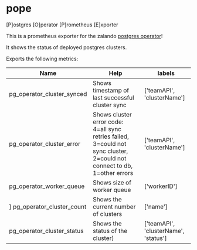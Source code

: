 # pope
[P]ostgres [O]perator [P]rometheus [E]xporter

This is a prometheus exporter for the zalando [postgres operator](https://github.com/sapcc/postgres-operator)!

It shows the status of deployed postgres clusters.

Exports the following metrics:

| Name          | Help          | labels    |
| ------------- | ------------- | --------- |
| pg_operator_cluster_synced  | Shows timestamp of last successful cluster sync | ['teamAPI', 'clusterName']
| pg_operator_cluster_error  | Shows cluster error code: 4=all sync retries failed, 3=could not sync cluster, 2=could not connect to db, 1=other errors  | ['teamAPI', 'clusterName']
| pg_operator_worker_queue | Shows size of worker queue |['workerID']
] pg_operator_cluster_count | Shows the current number of clusters | ['name']
| pg_operator_cluster_status | Shows the status of the cluster) | ['teamAPI', 'clusterName', 'status']

